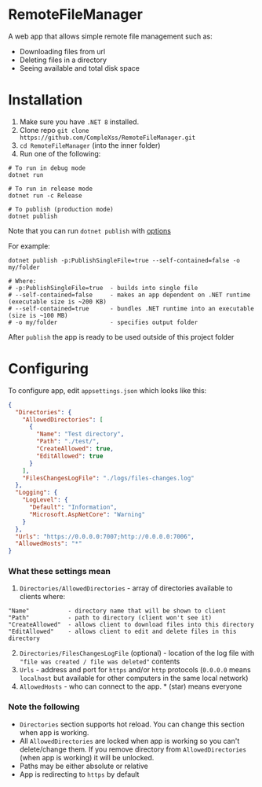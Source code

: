 # RemoteFileManager
A web app that allows simple remote file management such as:
- Downloading files from url
- Deleting files in a directory
- Seeing available and total disk space

# Installation
1. Make sure you have ``.NET 8`` installed.
2. Clone repo ``git clone https://github.com/CompleXss/RemoteFileManager.git``
3. ``cd RemoteFileManager`` (into the inner folder)
4. Run one of the following:

```shell
# To run in debug mode
dotnet run

# To run in release mode
dotnet run -c Release

# To publish (production mode)
dotnet publish
```

Note that you can run ``dotnet publish`` with [options](https://learn.microsoft.com/en-us/dotnet/core/tools/dotnet-publish#options)

For example:
```shell
dotnet publish -p:PublishSingleFile=true --self-contained=false -o my/folder

# Where:
# -p:PublishSingleFile=true  - builds into single file
# --self-contained=false     - makes an app dependent on .NET runtime (executable size is ~200 KB)
# --self-contained=true      - bundles .NET runtime into an executable (size is ~100 MB)
# -o my/folder               - specifies output folder
```

After ``publish`` the app is ready to be used outside of this project folder

# Configuring
To configure app, edit ``appsettings.json`` which looks like this:
```json
{
  "Directories": {
    "AllowedDirectories": [
      {
        "Name": "Test directory",
        "Path": "./test/",
        "CreateAllowed": true,
        "EditAllowed": true
      }
    ],
    "FilesChangesLogFile": "./logs/files-changes.log"
  },
  "Logging": {
    "LogLevel": {
      "Default": "Information",
      "Microsoft.AspNetCore": "Warning"
    }
  },
  "Urls": "https://0.0.0.0:7007;http://0.0.0.0:7006",
  "AllowedHosts": "*"
}
```

### What these settings mean
1. ``Directories/AllowedDirectories`` - array of directories available to clients where:
```
"Name"           - directory name that will be shown to client
"Path"           - path to directory (client won't see it)
"CreateAllowed"  - allows client to download files into this directory
"EditAllowed"    - allows client to edit and delete files in this directory
```
2. ``Directories/FilesChangesLogFile`` (optional) - location of the log file with ``"file was created / file was deleted"`` contents
3. ``Urls`` - address and port for ``https`` and/or ``http`` protocols (``0.0.0.0`` means ``localhost`` but available for other computers in the same local network)
4. ``AllowedHosts`` - who can connect to the app. * (star) means everyone

### Note the following
* ``Directories`` section supports hot reload. You can change this section when app is working.
* All ``AllowedDirectories`` are locked when app is working so you can't delete/change them. If you remove directory from ``AllowedDirectories`` (when app is working) it will be unlocked.
* Paths may be either absolute or relative
* App is redirecting to ``https`` by default

